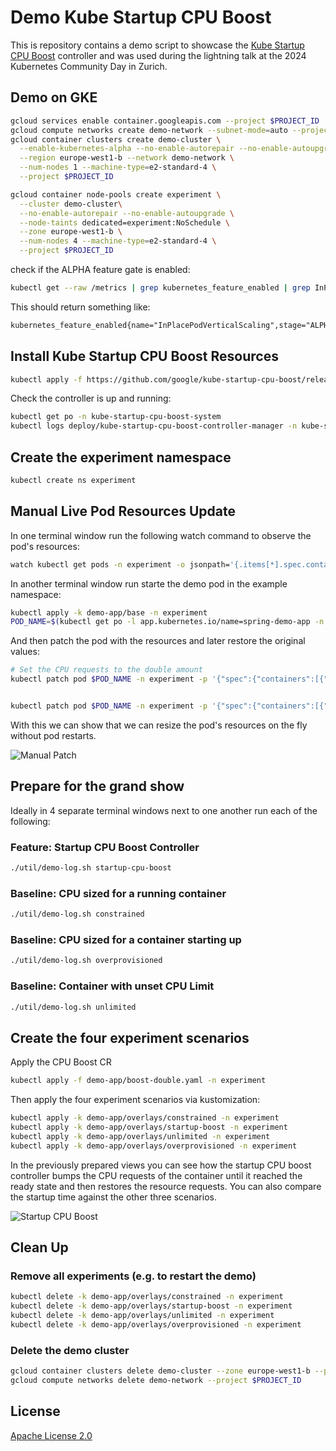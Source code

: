 # Demo Kube Startup CPU Boost

This is repository contains a demo script to showcase the [Kube Startup CPU Boost](https://github.com/google/kube-startup-cpu-boost) controller and was used during the lightning talk at the 2024 Kubernetes Community Day in Zurich.

## Demo on GKE

```sh
gcloud services enable container.googleapis.com --project $PROJECT_ID
gcloud compute networks create demo-network --subnet-mode=auto --project $PROJECT_ID
gcloud container clusters create demo-cluster \
  --enable-kubernetes-alpha --no-enable-autorepair --no-enable-autoupgrade \
  --region europe-west1-b --network demo-network \
  --num-nodes 1 --machine-type=e2-standard-4 \
  --project $PROJECT_ID

gcloud container node-pools create experiment \
  --cluster demo-cluster\
  --no-enable-autorepair --no-enable-autoupgrade \
  --node-taints dedicated=experiment:NoSchedule \
  --zone europe-west1-b \
  --num-nodes 4 --machine-type=e2-standard-4 \
  --project $PROJECT_ID
```

check if the ALPHA feature gate is enabled:

```sh
kubectl get --raw /metrics | grep kubernetes_feature_enabled | grep InPlacePodVerticalScaling
```

This should return something like:

```txt
kubernetes_feature_enabled{name="InPlacePodVerticalScaling",stage="ALPHA"} 1
```

## Install Kube Startup CPU Boost Resources

```sh
kubectl apply -f https://github.com/google/kube-startup-cpu-boost/releases/download/v0.8.1/manifests.yaml
```

Check the controller is up and running:

```sh
kubectl get po -n kube-startup-cpu-boost-system
kubectl logs deploy/kube-startup-cpu-boost-controller-manager -n kube-startup-cpu-boost-system
```

## Create the experiment namespace

```sh
kubectl create ns experiment
```

## Manual Live Pod Resources Update

In one terminal window run the following watch command to observe the pod's resources:


```sh
watch kubectl get pods -n experiment -o jsonpath='{.items[*].spec.containers[*].resources}'
```

In another terminal window run starte the demo pod in the example namespace:

```sh
kubectl apply -k demo-app/base -n experiment 
POD_NAME=$(kubectl get po -l app.kubernetes.io/name=spring-demo-app -n experiment -o "jsonpath={.items[0].metadata.name}")
```

And then patch the pod with the resources and later restore the original values:

```sh
# Set the CPU requests to the double amount
kubectl patch pod $POD_NAME -n experiment -p '{"spec":{"containers":[{"name": "spring-app", "resources":{"requests":{"cpu":"1"}, "limits":{"cpu":"2"}}}]}}'


kubectl patch pod $POD_NAME -n experiment -p '{"spec":{"containers":[{"name": "spring-app", "resources":{"requests":{"cpu":"0.5"}, "limits":{"cpu":"1"}}}]}}'
```

With this we can show that we can resize the pod's resources on the fly without pod restarts.

![Manual Patch](img/manual.gif)

## Prepare for the grand show

Ideally in 4 separate terminal windows next to one another run each of the following:

### Feature: Startup CPU Boost Controller

```sh
./util/demo-log.sh startup-cpu-boost
```

### Baseline: CPU sized for a running container

```sh
./util/demo-log.sh constrained
```

### Baseline: CPU sized for a container starting up

```sh
./util/demo-log.sh overprovisioned
```

### Baseline: Container with unset CPU Limit

```sh
./util/demo-log.sh unlimited
```

## Create the four experiment scenarios

Apply the CPU Boost CR

```sh
kubectl apply -f demo-app/boost-double.yaml -n experiment
```

Then apply the four experiment scenarios via kustomization:

```sh
kubectl apply -k demo-app/overlays/constrained -n experiment
kubectl apply -k demo-app/overlays/startup-boost -n experiment
kubectl apply -k demo-app/overlays/unlimited -n experiment
kubectl apply -k demo-app/overlays/overprovisioned -n experiment
```

In the previously prepared views you can see how the startup CPU boost controller bumps the CPU requests of the container until it reached the ready state and then restores the resource requests. You can also compare the startup time against the other three scenarios.

![Startup CPU Boost](img/startup-cpu-boost.gif)

## Clean Up

### Remove all experiments (e.g. to restart the demo)

```sh
kubectl delete -k demo-app/overlays/constrained -n experiment
kubectl delete -k demo-app/overlays/startup-boost -n experiment
kubectl delete -k demo-app/overlays/unlimited -n experiment
kubectl delete -k demo-app/overlays/overprovisioned -n experiment
```

### Delete the demo cluster

```sh
gcloud container clusters delete demo-cluster --zone europe-west1-b --project $PROJECT_ID
gcloud compute networks delete demo-network --project $PROJECT_ID
```

## License

[Apache License 2.0](LICENSE)
